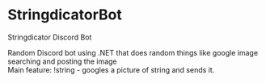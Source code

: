 # StringdicatorBot
Stringdicator Discord Bot

Random Discord bot using .NET that does random things like google image searching and posting the image  
Main feature: !string - googles a picture of string and sends it.
